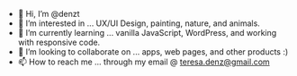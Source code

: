 - 👋 Hi, I’m @denzt
- 👀 I’m interested in ... UX/UI Design, painting, nature, and animals.
- 🌱 I’m currently learning ... vanilla JavaScript, WordPress, and working with responsive code.
- 💞️ I’m looking to collaborate on ... apps, web pages, and other products :)
- 📫 How to reach me ... through my email @  teresa.denz@gmail.com

<!---
denzt/denzt is a ✨ special ✨ repository because its `README.md` (this file) appears on your GitHub profile.
You can click the Preview link to take a look at your changes.
--->
